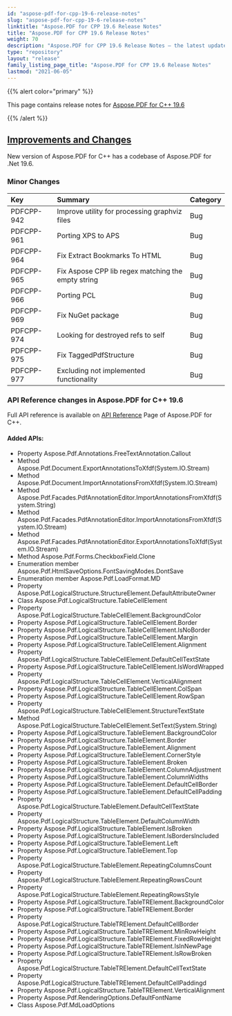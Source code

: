 ```yaml
---
id: "aspose-pdf-for-cpp-19-6-release-notes"
slug: "aspose-pdf-for-cpp-19-6-release-notes"
linktitle: "Aspose.PDF for CPP 19.6 Release Notes"
title: "Aspose.PDF for CPP 19.6 Release Notes"
weight: 70
description: "Aspose.PDF for CPP 19.6 Release Notes – the latest updates and fixes."
type: "repository"
layout: "release"
family_listing_page_title: "Aspose.PDF for CPP 19.6 Release Notes"
lastmod: "2021-06-05"
---
```


{{% alert color="primary" %}}

This page contains release notes for [Aspose.PDF for C++ 19.6](https://www.nuget.org/packages/Aspose.PDF.CPP/19.6.0)

{{% /alert %}}
## <ins>**Improvements and Changes**
New version of Aspose.PDF for C++ has a codebase of Aspose.PDF for .Net 19.6.
### **Minor Changes**

|**Key**|**Summary**|**Category**|
| :- | :- | :- |
|PDFCPP-942|Improve utility for processing graphviz files|Bug|
|PDFCPP-961|Porting XPS to APS|Bug|
|PDFCPP-964|Fix Extract Bookmarks To HTML|Bug|
|PDFCPP-965|Fix Aspose CPP lib regex matching the empty string|Bug|
|PDFCPP-966|Porting PCL|Bug|
|PDFCPP-969|Fix NuGet package|Bug|
|PDFCPP-974|Looking for destroyed refs to self|Bug|
|PDFCPP-975|Fix TaggedPdfStructure|Bug|
|PDFCPP-977|Excluding not implemented functionality|Bug|
### **API Reference changes in Aspose.PDF for C++ 19.6**
Full API reference is available on [API Reference](https://reference.aspose.com/pdf/cpp) Page of Aspose.PDF for C++.
#### **Added APIs:**
- Property Aspose.Pdf.Annotations.FreeTextAnnotation.Callout  
- Method Aspose.Pdf.Document.ExportAnnotationsToXfdf(System.IO.Stream)  
- Method Aspose.Pdf.Document.ImportAnnotationsFromXfdf(System.IO.Stream)  
- Method Aspose.Pdf.Facades.PdfAnnotationEditor.ImportAnnotationsFromXfdf(System.String)  
- Method Aspose.Pdf.Facades.PdfAnnotationEditor.ImportAnnotationsFromXfdf(System.IO.Stream)  
- Method Aspose.Pdf.Facades.PdfAnnotationEditor.ExportAnnotationsToXfdf(System.IO.Stream)  
- Method Aspose.Pdf.Forms.CheckboxField.Clone  
- Enumeration member Aspose.Pdf.HtmlSaveOptions.FontSavingModes.DontSave  
- Enumeration member Aspose.Pdf.LoadFormat.MD 
- Property Aspose.Pdf.LogicalStructure.StructureElement.DefaultAttributeOwner  
- Class Aspose.Pdf.LogicalStructure.TableCellElement  
- Property Aspose.Pdf.LogicalStructure.TableCellElement.BackgroundColor  
- Property Aspose.Pdf.LogicalStructure.TableCellElement.Border  
- Property Aspose.Pdf.LogicalStructure.TableCellElement.IsNoBorder  
- Property Aspose.Pdf.LogicalStructure.TableCellElement.Margin  
- Property Aspose.Pdf.LogicalStructure.TableCellElement.Alignment  
- Property Aspose.Pdf.LogicalStructure.TableCellElement.DefaultCellTextState 
- Property Aspose.Pdf.LogicalStructure.TableCellElement.IsWordWrapped  
- Property Aspose.Pdf.LogicalStructure.TableCellElement.VerticalAlignment  
- Property Aspose.Pdf.LogicalStructure.TableCellElement.ColSpan  
- Property Aspose.Pdf.LogicalStructure.TableCellElement.RowSpan  
- Property Aspose.Pdf.LogicalStructure.TableCellElement.StructureTextState  
- Method Aspose.Pdf.LogicalStructure.TableCellElement.SetText(System.String)  
- Property Aspose.Pdf.LogicalStructure.TableElement.BackgroundColor  
- Property Aspose.Pdf.LogicalStructure.TableElement.Border  
- Property Aspose.Pdf.LogicalStructure.TableElement.Alignment  
- Property Aspose.Pdf.LogicalStructure.TableElement.CornerStyle  
- Property Aspose.Pdf.LogicalStructure.TableElement.Broken  
- Property Aspose.Pdf.LogicalStructure.TableElement.ColumnAdjustment  
- Property Aspose.Pdf.LogicalStructure.TableElement.ColumnWidths  
- Property Aspose.Pdf.LogicalStructure.TableElement.DefaultCellBorder  
- Property Aspose.Pdf.LogicalStructure.TableElement.DefaultCellPadding  
- Property Aspose.Pdf.LogicalStructure.TableElement.DefaultCellTextState  
- Property Aspose.Pdf.LogicalStructure.TableElement.DefaultColumnWidth  
- Property Aspose.Pdf.LogicalStructure.TableElement.IsBroken  
- Property Aspose.Pdf.LogicalStructure.TableElement.IsBordersIncluded  
- Property Aspose.Pdf.LogicalStructure.TableElement.Left  
- Property Aspose.Pdf.LogicalStructure.TableElement.Top  
- Property Aspose.Pdf.LogicalStructure.TableElement.RepeatingColumnsCount  
- Property Aspose.Pdf.LogicalStructure.TableElement.RepeatingRowsCount  
- Property Aspose.Pdf.LogicalStructure.TableElement.RepeatingRowsStyle  
- Property Aspose.Pdf.LogicalStructure.TableTRElement.BackgroundColor  
- Property Aspose.Pdf.LogicalStructure.TableTRElement.Border  
- Property Aspose.Pdf.LogicalStructure.TableTRElement.DefaultCellBorder  
- Property Aspose.Pdf.LogicalStructure.TableTRElement.MinRowHeight  
- Property Aspose.Pdf.LogicalStructure.TableTRElement.FixedRowHeight  
- Property Aspose.Pdf.LogicalStructure.TableTRElement.IsInNewPage  
- Property Aspose.Pdf.LogicalStructure.TableTRElement.IsRowBroken  
- Property Aspose.Pdf.LogicalStructure.TableTRElement.DefaultCellTextState  
- Property Aspose.Pdf.LogicalStructure.TableTRElement.DefaultCellPaddingd  
- Property Aspose.Pdf.LogicalStructure.TableTRElement.VerticalAlignment  
- Property Aspose.Pdf.RenderingOptions.DefaultFontName  
- Class Aspose.Pdf.MdLoadOptions
